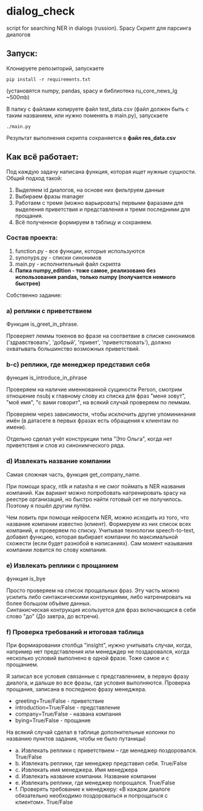 # dialog_check
script for searching NER in dialogs (russion). Spacy
Скрипт для парсинга диалогов

## Запуск:
Клонируете репозиторий, запускаете

```pip install -r requirements.txt```

(установятся numpy, pandas, spacy и библиотека ru_core_news_lg ~500mb)  

В папку с файлами копируете файл test_data.csv (файл должен быть с таким названием, или нужно поменять в main.py), запускаете 

```./main.py  ```

Результат выполнения скрипта сохраняется в **файл res_data.csv**

## Как всё работает:
Под каждую задачу написана функция, которая ищет нужные сущности.  
Общий подход такой: 
1. Выделяем id диалогов, на основе них фильтруем данные
2. Выбираем фразы manager
3. Работаем с тремя (можно варьировать) первыми фаразами для выделения приветствия и представления и тремя последними для прощания.
4. Всё полученное формируем в таблицу и сохраняем.

### Состав проекта:
1. function.py - все функции, которые используются
2. synonyps.py - списки синонимов
3. main.py - исполнительный файл скрипта
4. **Папка numpy_edition - тоже самое, реализовано без использования pandas, только numpy (получается немного быстрее)**

Собственно задание:
### а) реплики с приветствием
Функция is_greet_in_phrase.  

Проверяет леммы токенов во фразе на соответвие в списке синонимов ('здравствовать', 'добрый', 'привет', 'приветствовать'), должно охватывать большинство возможных приветствий.

### b-c) реплики, где менеджер представил себя
функция is_introduce_in_phrase  

Проверяем на наличие именнованной сущиности Person, смотрим отношение nsubj к главному слову из списка для фраз "меня зовут", "моё имя", "с вами говорит", на всякий случай проверяем по леммам.  

Проверяем через зависимости, чтобы исключить другие упомининания имён (в датасете в первых фразах есть обращения к клиентам по имени).  

Отдельно сделал учёт конструкции типа "Это Ольга", когда нет приветствия и слов из синонимческого ряда. 

### d) Извлекать название компании
Самая сложная часть, функция  get_company_name.  

При помощи spacy, ntlk и natasha я не смог поймать в NER названия компаний. Как вариант можно попробовать натренировать spacy на реестре организаций, но быстро найти готовый сет не получилось. Поэтому я пошёл другим путём.

Чем ловить при помощи нейросети NER, можно исходить из того, что название компании известно (клиент). Формируем из них список всех компаний, и проверяем по списку. Учитывая технологии speech-to-text, добавил функцию, которая выбирает компании по максимальной схожести (если будет разнобой в написаниях). Сам момент называния компании ловится по слову компания.

### e) Извлекать реплики с прощанием
функция is_bye

Просто проверяем на список прощальных фраз. Эту часть можно усилить либо синтаксическими контрукциями, либо натренировать на более большом объёме данных.  
Синтакисческая контрукция исользуется для фраз включающися в себя слово "до" (До завтра, до встречи). 

### f) Проверка требований и итоговая таблица
При формиаровании столбца "insight", нужно учитывать случаи, когда, например нет представления или менедждер не поздаровался, когда несколько условий выполнено в одной фразе. Тоже самое и с прощанием.

Я записал все условия связанные с представлением, в первую фразу диалога, и дальше во все фразы, где условия выполняются. Проверка прощания, записана в последнюю фразу менеджера.

- greeting=True/False - приветствие
- introduction=True/False - представление
- company=True/False - названа компания
- bying=True/False - прощание

На всякий случай сделал в таблице дополнительные колонки по названию пунктов задания, чтобы не было путаницы)
- a. Извлекать реплики с приветствием – где менеджер поздоровался. True/False
- b. Извлекать реплики, где менеджер представил себя. True/False
- c. Извлекать имя менеджера. Имя менеджера
- d. Извлекать название компании. Название компании
- e. Извлекать реплики, где менеджер попрощался. True/False
- f. Проверять требование к менеджеру: «В каждом диалоге обязательно необходимо поздороваться и попрощаться с клиентом». True/False










